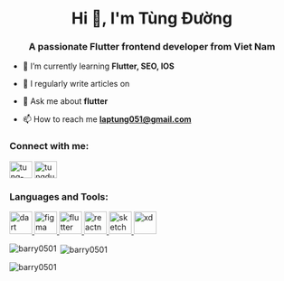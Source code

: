 <h1 align="center">Hi 👋, I'm Tùng Đường</h1>
<h3 align="center">A passionate Flutter frontend developer from Viet Nam</h3>

- 🌱 I’m currently learning **Flutter, SEO, IOS**

- 📝 I regularly write articles on 

- 💬 Ask me about **flutter**

- 📫 How to reach me **laptung051@gmail.com**

<h3 align="left">Connect with me:</h3>
<p align="left">
<a href="https://linkedin.com/in/tung-duong-b495ba169" target="blank"><img align="center" src="https://cdn.jsdelivr.net/npm/simple-icons@3.0.1/icons/linkedin.svg" alt="tung-duong-b495ba169" height="30" width="40" /></a>
<a href="https://fb.com/tungduong051" target="blank"><img align="center" src="https://cdn.jsdelivr.net/npm/simple-icons@3.0.1/icons/facebook.svg" alt="tungduong051" height="30" width="40" /></a>
</p>

<h3 align="left">Languages and Tools:</h3>
<p align="left"> <a href="https://dart.dev" target="_blank"> <img src="https://www.vectorlogo.zone/logos/dartlang/dartlang-icon.svg" alt="dart" width="40" height="40"/> </a> <a href="https://www.figma.com/" target="_blank"> <img src="https://www.vectorlogo.zone/logos/figma/figma-icon.svg" alt="figma" width="40" height="40"/> </a> <a href="https://flutter.dev" target="_blank"> <img src="https://www.vectorlogo.zone/logos/flutterio/flutterio-icon.svg" alt="flutter" width="40" height="40"/> </a> <a href="https://reactnative.dev/" target="_blank"> <img src="https://reactnative.dev/img/header_logo.svg" alt="reactnative" width="40" height="40"/> </a> <a href="https://www.sketch.com/" target="_blank"> <img src="https://www.vectorlogo.zone/logos/sketchapp/sketchapp-icon.svg" alt="sketch" width="40" height="40"/> </a> <a href="https://www.adobe.com/products/xd.html" target="_blank"> <img src="https://cdn.worldvectorlogo.com/logos/adobe-xd.svg" alt="xd" width="40" height="40"/> </a> </p>

<p><img align="left" src="https://github-readme-stats.vercel.app/api/top-langs?username=barry0501&show_icons=true&locale=en&layout=compact" alt="barry0501" /></p>

<p>&nbsp;<img align="center" src="https://github-readme-stats.vercel.app/api?username=barry0501&show_icons=true&locale=en" alt="barry0501" /></p>

<p><img align="center" src="https://github-readme-streak-stats.herokuapp.com/?user=barry0501&" alt="barry0501" /></p>
